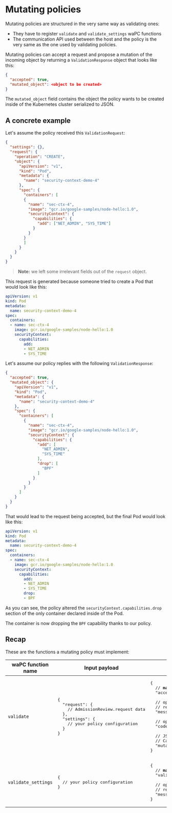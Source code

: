 # Mutating policies

Mutating policies are structured in the very same way as validating ones:
 * They have to register `validate` and `validate_settings` waPC functions
 * The communication API used between the host and the policy is the very same
  as the one used by validating policies.

Mutating policies can accept a request and propose a mutation of the incoming
object by returning a `ValidationResponse` object that looks like this:

```json
{
  "accepted": true,
  "mutated_object": <object to be created>
}
```

The `mutated_object` field contains the object the policy wants to be created
inside of the Kubernetes cluster serialized to JSON.

## A concrete example

Let's assume the policy received this `ValidationRequest`:

```json
{
  "settings": {},
  "request": {
    "operation": "CREATE",
    "object": {
      "apiVersion": "v1",
      "kind": "Pod",
      "metadata": {
        "name": "security-context-demo-4"
      },
      "spec": {
        "containers": [
        {
          "name": "sec-ctx-4",
          "image": "gcr.io/google-samples/node-hello:1.0",
          "securityContext": {
            "capabilities": {
              "add": ["NET_ADMIN", "SYS_TIME"]
            }
          }
        }
        ]
      }
    }
  }
}
```

> **Note:** we left some irrelevant fields out of the `request` object.

This request is generated because someone tried to create a Pod that would
look like this:

```yaml
apiVersion: v1
kind: Pod
metadata:
  name: security-context-demo-4
spec:
  containers:
  - name: sec-ctx-4
    image: gcr.io/google-samples/node-hello:1.0
    securityContext:
      capabilities:
        add:
        - NET_ADMIN
        - SYS_TIME
```

Let's assume our policy replies with the following `ValidationResponse`:

```json
{
  "accepted": true,
  "mutated_object": {
    "apiVersion": "v1",
    "kind": "Pod",
    "metadata": {
      "name": "security-context-demo-4"
    },
    "spec": {
      "containers": [
        {
          "name": "sec-ctx-4",
          "image": "gcr.io/google-samples/node-hello:1.0",
          "securityContext": {
            "capabilities": {
              "add": [
                "NET_ADMIN",
                "SYS_TIME"
              ],
              "drop": [
                "BPF"
              ]
            }
          }
        }
      ]
    }
  }
}
```

That would lead to the request being accepted, but the final Pod would look like
this:

```yaml
apiVersion: v1
kind: Pod
metadata:
  name: security-context-demo-4
spec:
  containers:
  - name: sec-ctx-4
    image: gcr.io/google-samples/node-hello:1.0
    securityContext:
      capabilities:
        add:
        - NET_ADMIN
        - SYS_TIME
        drop:
        - BPF
```

As you can see, the policy altered the `securityContext.capabilities.drop`
section of the only container declared inside of the Pod.

The container is now dropping the `BPF` capability thanks to our policy.

## Recap

These are the functions a mutating policy must implement:

<table>
  <thead>
    <tr>
      <th>waPC function name</th>
      <th>Input payload</th>
      <th>Output payload</th>
    </tr>
  </thead>
  <tbody>
    <tr>
      <td><code>validate</code></td>
      <td>
<pre>
{
  "request": {
    // AdmissionReview.request data
  },
  "settings": {
    // your policy configuration
  }
}
</pre>
      </td>
      <td>
<pre>
{
  // <strong>mandatory</strong>
  "accepted": &lt;boolean&gt;,<br>
  // optional, ignored if accepted
  // recommended for rejections
  "message": &lt;string&gt;,<br>
  // optional, ignored if accepted
  "code": &lt;integer&gt;, <br>
  // JSON Object to be created
  // Can be used only when the request is accepted
  "mutated_object": &lt;object&gt;
}
</pre>
      </td>
    </tr>
    <tr>
      <td><code>validate_settings</code></td>
      <td>
<pre>
{
  // your policy configuration
}
</pre>
      </td>
      <td>
<pre>
{
  // <strong>mandatory</strong>
  "validate": &lt;boolean&gt;,<br>
  // optional, ignored if accepted
  // recommended for rejections
  "message": &lt;string&gt;,
}
</pre>
      </td>
    </tr>
  </tbody>
</table>
